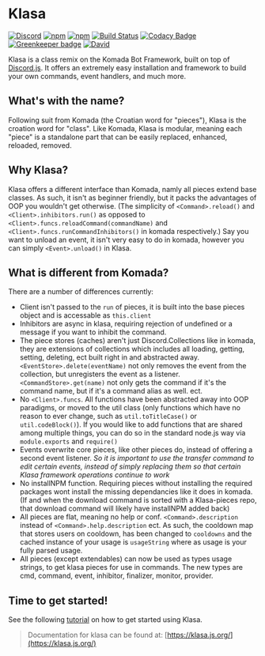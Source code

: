 # Klasa

[![Discord](https://discordapp.com/api/guilds/339942739275677727/embed.png)](https://discord.gg/FpEFSyY)
[![npm](https://img.shields.io/npm/v/klasa.svg?maxAge=3600)](https://www.npmjs.com/package/klasa)
[![npm](https://img.shields.io/npm/dt/klasa.svg?maxAge=3600)](https://www.npmjs.com/package/klasa)
[![Build Status](https://travis-ci.org/dirigeants/klasa.svg?branch=master)](https://travis-ci.org/dirigeants/klasa)
[![Codacy Badge](https://api.codacy.com/project/badge/Grade/e7b37b1f57134a5b9e1f43127df64388)](https://www.codacy.com/app/dirigeants/klasa?utm_source=github.com&amp;utm_medium=referral&amp;utm_content=dirigeants/klasa&amp;utm_campaign=Badge_Grade)
[![Greenkeeper badge](https://badges.greenkeeper.io/dirigeants/klasa.svg)](https://greenkeeper.io/)
[![David](https://img.shields.io/david/dirigeants/klasa.svg?maxAge=3600)](https://david-dm.org/dirigeants/klasa)

Klasa is a class remix on the Komada Bot Framework, built on top of [Discord.js](https://github.com/hydrabolt/dicord.js). It offers an extremely easy installation and framework to build your own commands, event handlers, and much more.

## What's with the name?

Following suit from Komada (the Croatian word for "pieces"), Klasa is the croation word for "class". Like Komada, Klasa is modular, meaning each "piece" is a standalone part that can be easily replaced, enhanced, reloaded, removed.

## Why Klasa?

Klasa offers a different interface than Komada, namly all pieces extend base classes. As such, it isn't as beginner friendly, but it packs the advantages of OOP you wouldn't get otherwise. (The simplicity of `<Command>.reload()` and `<Client>.inhibitors.run()` as opposed to `<Client>.funcs.reloadCommand(commandName)` and `<Client>.funcs.runCommandInhibitors()` in komada respectively.) Say you want to unload an event, it isn't very easy to do in komada, however you can simply `<Event>.unload()` in Klasa.

## What is different from Komada?

There are a number of differences currently:
- Client isn't passed to the `run` of pieces, it is built into the base pieces object and is accessable as `this.client`
- Inhibitors are async in klasa, requiring rejection of undefined or a message if you want to inhibit the command.
- The piece stores (caches) aren't just Discord.Collections like in komada, they are extensions of collections which includes all loading, getting, setting, deleting, ect built right in and abstracted away. `<EventStore>.delete(eventName)` not only removes the event from the collection, but unregisters the event as a listener. `<CommandStore>.get(name)` not only gets the command if it's the command name, but if it's a command alias as well. ect.
- No `<Client>.funcs`. All functions have been abstracted away into OOP paradigms, or moved to the util class (only functions which have no reason to ever change, such as `util.toTitleCase()` or `util.codeBlock()`). If you would like to add functions that are shared among multiple things, you can do so in the standard node.js way via `module.exports` and `require()`
- Events overwrite core pieces, like other pieces do, instead of offering a second event listener. *So it is important to use the transfer command to edit certain events, instead of simply replacing them so that certain Klasa framework operations continue to work*
- No installNPM function. Requiring pieces without installing the required packages wont install the missing dependancies like it does in komada. (If and when the download command is sorted with a Klasa-pieces repo, that download command will likely have installNPM added back)
- All pieces are flat, meaning no help or conf. `<Command>.description` instead of `<Command>.help.description` ect. As such, the cooldown map that stores users on cooldown, has been changed to `cooldowns` and the cached instance of your usage is `usageString` where as usage is your fully parsed usage.
- All pieces (except extendables) can now be used as types usage strings, to get klasa pieces for use in commands. The new types are cmd, command, event, inhibitor, finalizer, monitor, provider.

## Time to get started!

See the following [tutorial](https://klasa.js.org/tutorial-GettingStarted.html) on how to get started using Klasa.

>Documentation for klasa can be found at: [https://klasa.js.org/](https://klasa.js.org/)
